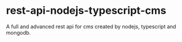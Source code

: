# rest-api-nodejs-typescript-cms
A full and advanced rest api for cms created by nodejs, typescript and mongodb.
